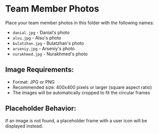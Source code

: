# Team Member Photos

Place your team member photos in this folder with the following names:

- `danial.jpg` - Danial's photo
- `alsu.jpg` - Alsu's photo  
- `bulatzhan.jpg` - Bulatzhan's photo
- `arseniy.jpg` - Arseniy's photo
- `nurakhmed.jpg` - Nurakhmed's photo

## Image Requirements:
- Format: JPG or PNG
- Recommended size: 400x400 pixels or larger (square aspect ratio)
- The images will be automatically cropped to fit the circular frames

## Placeholder Behavior:
If an image is not found, a placeholder frame with a user icon will be displayed instead.
